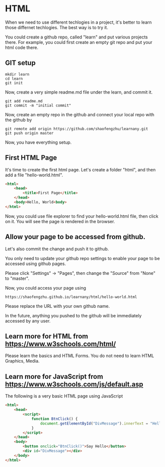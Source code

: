 # HTML

When we need to use different techlogies in a project, it's better to learn those differnet techlogies. The best way is to try it.

You could create a github repo, called "learn" and put various projects there. For example, you could first create an empty git repo and put your html code there.

## GIT setup
```
mkdir learn
cd learn
git init
```
Now, create a very simple readme.md file under the learn, and commit it.
```
git add readme.md
git commit -m "initial commit"
```

Now, create an empty repo in the github and connect your local repo with the github by
```
git remote add origin https://github.com/shaofengzhu/learnany.git
git push origin master
```

Now, you have everything setup.

## First HTML Page
It's time to create the first html page. Let's create a folder "html", and then add a file "hello-world.html".
```html
<html>
    <head>
        <title>First Page</title>
    </head>
    <body>Hello, World<body>
</html>
```

Now, you could use file explorer to find your hello-world.html file, then click on it. You will see the page is rendered in the browser.

## Allow your page to be accessed from github.
Let's also commit the change and push it to github.

You only need to update your github repo settings to enable your page to be accessed using github pages.

Please click "Settings" -> "Pages", then change the "Source" from "None" to "master".

Now, you could access your page using
```
https://shaofengzhu.github.io/learnany/html/hello-world.html
```
Please replace the URL with your own github name.

In the future, anything you pushed to the github will be immediately accessed by any user.

## Learn more for HTML from https://www.w3schools.com/html/
Please learn the basics and HTML Forms. You do not need to learn HTML Graphics, Media.

## Learn more for JavaScript from https://www.w3schools.com/js/default.asp
The following is a very basic HTML page using JavaScript
```html
<html>
    <head>
        <script>
            function BtnClick() {
                document.getElementById("DivMessage").innerText = "Hello, World";
            }
        </script>
    </head>
    <body>
        <button onclick="BtnClick()">Say Hello</button>
        <div id="DivMessage"></div>
    </body>
</html>
```


